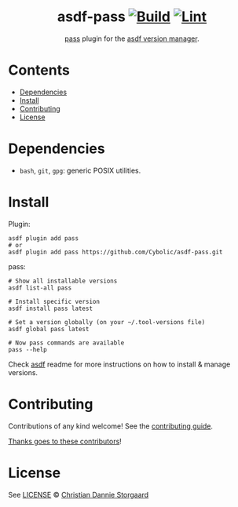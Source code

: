 <div align="center">

# asdf-pass [![Build](https://github.com/Cybolic/asdf-pass/actions/workflows/build.yml/badge.svg)](https://github.com/Cybolic/asdf-pass/actions/workflows/build.yml) [![Lint](https://github.com/Cybolic/asdf-pass/actions/workflows/lint.yml/badge.svg)](https://github.com/Cybolic/asdf-pass/actions/workflows/lint.yml)

[pass](https://www.passwordstore.org/) plugin for the [asdf version manager](https://asdf-vm.com).

</div>

# Contents

- [Dependencies](#dependencies)
- [Install](#install)
- [Contributing](#contributing)
- [License](#license)

# Dependencies

- `bash`, `git`, `gpg`: generic POSIX utilities.

# Install

Plugin:

```shell
asdf plugin add pass
# or
asdf plugin add pass https://github.com/Cybolic/asdf-pass.git
```

pass:

```shell
# Show all installable versions
asdf list-all pass

# Install specific version
asdf install pass latest

# Set a version globally (on your ~/.tool-versions file)
asdf global pass latest

# Now pass commands are available
pass --help
```

Check [asdf](https://github.com/asdf-vm/asdf) readme for more instructions on how to
install & manage versions.

# Contributing

Contributions of any kind welcome! See the [contributing guide](contributing.md).

[Thanks goes to these contributors](https://github.com/Cybolic/asdf-pass/graphs/contributors)!

# License

See [LICENSE](LICENSE) © [Christian Dannie Storgaard](https://github.com/Cybolic/)
